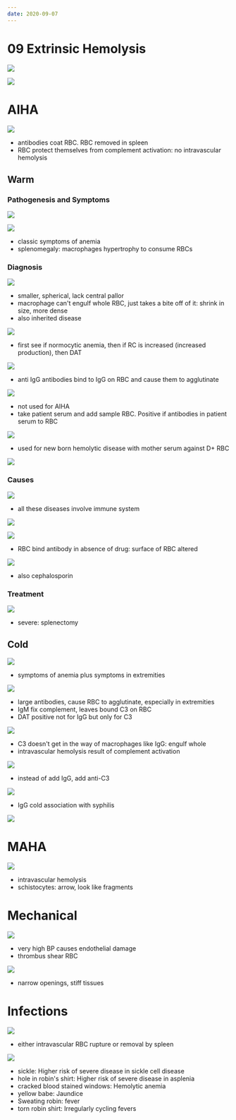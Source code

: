 ```yaml
---
date: 2020-09-07
---
```


# 09 Extrinsic Hemolysis

<!-- extrinsic hemolysis include.. -->

![](https://photos.thisispiggy.com/file/wikiFiles/2QvpcwI.jpg)

![](https://photos.thisispiggy.com/file/wikiFiles/bz9cXs2.jpg)

# AIHA

<!-- AIHA is, 2 types.. -->

![](https://photos.thisispiggy.com/file/wikiFiles/GX6Ad2R.jpg)

- antibodies coat RBC. RBC removed in spleen
- RBC protect themselves from complement activation: no intravascular hemolysis

## Warm

### Pathogenesis and Symptoms

<!-- warm AIHA pathogenesis, symptoms.. -->

![](https://photos.thisispiggy.com/file/wikiFiles/eUY9VFe.jpg)

![](https://photos.thisispiggy.com/file/wikiFiles/ECUMrFe.jpg)

- classic symptoms of anemia
- splenomegaly: macrophages hypertrophy to consume RBCs

### Diagnosis

<!-- warm AIHA diagnosis, direct and indirect coombs.. -->

![](https://photos.thisispiggy.com/file/wikiFiles/v0WUWtd.jpg)

- smaller, spherical, lack central pallor
- macrophage can't engulf whole RBC, just takes a bite off of it: shrink in size, more dense
- also inherited disease

![](https://photos.thisispiggy.com/file/wikiFiles/6TvUiok.jpg)

- first see if normocytic anemia, then if RC is increased (increased production), then DAT

![](https://photos.thisispiggy.com/file/wikiFiles/bLgQEGz.jpg)

- anti IgG antibodies bind to IgG on RBC and cause them to agglutinate

![](https://photos.thisispiggy.com/file/wikiFiles/LR0SdIj.jpg)

- not used for AIHA
- take patient serum and add sample RBC. Positive if antibodies in patient serum to RBC

![](https://photos.thisispiggy.com/file/wikiFiles/AahK8GR.jpg)

- used for new born hemolytic disease with mother serum against D+ RBC

![](https://photos.thisispiggy.com/file/wikiFiles/dsrdfkD.jpg)

### Causes

<!-- warm AIHA causes and treatment.. -->

![](https://photos.thisispiggy.com/file/wikiFiles/VxcP8SY.jpg)

- all these diseases involve immune system

![](https://photos.thisispiggy.com/file/wikiFiles/Wrjv2FN.jpg)

![](https://photos.thisispiggy.com/file/wikiFiles/0VVl3K1.jpg)

- RBC bind antibody in absence of drug: surface of RBC altered

![](https://photos.thisispiggy.com/file/wikiFiles/q1vzhy9.jpg)

- also cephalosporin

### Treatment

![](https://photos.thisispiggy.com/file/wikiFiles/sKlRUky.jpg)

- severe: splenectomy

## Cold

<!-- Cold AIHA pathogenesis, symptoms.. -->

![](https://photos.thisispiggy.com/file/wikiFiles/waoFbT5.jpg)

- symptoms of anemia plus symptoms in extremities

![](https://photos.thisispiggy.com/file/wikiFiles/0LrNXp2.jpg)

- large antibodies, cause RBC to agglutinate, especially in extremities
- IgM fix complement, leaves bound C3 on RBC
- DAT positive not for IgG but only for C3

![](https://photos.thisispiggy.com/file/wikiFiles/yHncFQh.jpg)

- C3 doesn't get in the way of macrophages like IgG: engulf whole
- intravascular hemolysis result of complement activation

<!-- cold AIHA diagnosis.. -->

![](https://photos.thisispiggy.com/file/wikiFiles/JELKpDp.jpg)

- instead of add IgG, add anti-C3

<!-- cold AIHA association and treatment.. -->

![](https://photos.thisispiggy.com/file/wikiFiles/QzLF577.jpg)

- IgG cold association with syphilis

![](https://photos.thisispiggy.com/file/wikiFiles/CoNWy5b.jpg)

# MAHA

<!-- MAHA is, pathogenesis, smear, seen in.. -->

![](https://photos.thisispiggy.com/file/wikiFiles/ZGtI3bz.jpg)

- intravascular hemolysis
- schistocytes: arrow, look like fragments

# Mechanical

<!-- mechanical extrinsic hemolysis include, pathogenesis.. -->

![](https://photos.thisispiggy.com/file/wikiFiles/rRuCD0O.jpg)

- very high BP causes endothelial damage
- thrombus shear RBC

![](https://photos.thisispiggy.com/file/wikiFiles/lHrJB9n.jpg)

- narrow openings, stiff tissues

# Infections

<!-- infectious extrinsic hemolysis include.. -->

![](https://photos.thisispiggy.com/file/wikiFiles/YiVCfo7.jpg)

- either intravascular RBC rupture or removal by spleen

![](https://photos.thisispiggy.com/file/wikiFiles/Wrjqqx2.jpg)

- sickle: Higher risk of severe disease in sickle cell disease
- hole in robin's shirt: Higher risk of severe disease in asplenia
- cracked blood stained windows: Hemolytic anemia
- yellow babe: Jaundice
- Sweating robin: fever
- torn robin shirt: Irregularly cycling fevers

